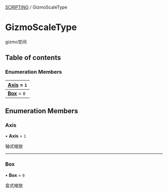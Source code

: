 [SCRIPTING](../groups/SCRIPTING.SCRIPTING.md) / GizmoScaleType

# GizmoScaleType <Badge type="tip" text="Enumeration" /> <Score text="GizmoScaleType" />

gizmo空间

## Table of contents

### Enumeration Members <Score text="Enumeration" /> 
| **[Axis](mw.GizmoScaleType.md#axis)** = ``1``  |
| :----- |
| **[Box](mw.GizmoScaleType.md#box)** = ``0`` |

## Enumeration Members

### Axis <Score text="Axis" /> 

• **Axis** = ``1``

轴式缩放

___

### Box <Score text="Box" /> 

• **Box** = ``0``

盒式缩放
